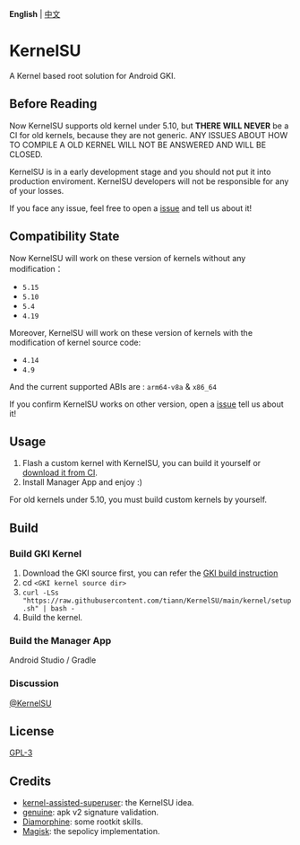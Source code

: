 **English** | [中文](README_CN.md)

# KernelSU

A Kernel based root solution for Android GKI.

## Before Reading

Now KernelSU supports old kernel under 5.10, but **THERE WILL NEVER** be a CI for old kernels, because they are not generic.
ANY ISSUES ABOUT HOW TO COMPILE A OLD KERNEL WILL NOT BE ANSWERED AND WILL BE CLOSED.

KernelSU is in a early development stage and you should not put it into production enviroment. KernelSU developers will not be responsible for any of your losses.

If you face any issue, feel free to open a [issue](https://github.com/tiann/KernelSU/issues) and tell us about it!

## Compatibility State

Now KernelSU will work on these version of kernels without any modification：

- `5.15`
- `5.10`
- `5.4`
- `4.19`

Moreover, KernelSU will work on these version of kernels with the modification of kernel source code:

- `4.14`
- `4.9`

And the current supported ABIs are : `arm64-v8a` & `x86_64`

If you confirm KernelSU works on other version, open a [issue](https://github.com/tiann/KernelSU/issues) tell us about it!

## Usage

1. Flash a custom kernel with KernelSU, you can build it yourself or [download it from CI](https://github.com/tiann/KernelSU/actions).
2. Install Manager App and enjoy :)

For old kernels under 5.10, you must build custom kernels by yourself.

## Build

### Build GKI Kernel

1. Download the GKI source first, you can refer the [GKI build instruction](https://source.android.com/docs/setup/build/building-kernels)
2. cd `<GKI kernel source dir>`
3. `curl -LSs "https://raw.githubusercontent.com/tiann/KernelSU/main/kernel/setup.sh" | bash -`
4. Build the kernel.

### Build the Manager App

Android Studio / Gradle

### Discussion

[@KernelSU](https://t.me/KernelSU)

## License

[GPL-3](http://www.gnu.org/copyleft/gpl.html)

## Credits

- [kernel-assisted-superuser](https://git.zx2c4.com/kernel-assisted-superuser/about/): the KernelSU idea.
- [genuine](https://github.com/brevent/genuine/): apk v2 signature validation.
- [Diamorphine](https://github.com/m0nad/Diamorphine): some rootkit skills.
- [Magisk](https://github.com/topjohnwu/Magisk): the sepolicy implementation.
